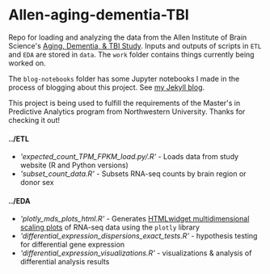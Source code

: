 # Allen-aging-dementia-TBI
Repo for loading and analyzing the data from the Allen Institute of Brain Science's [Aging, Dementia, &amp; TBI Study](http://aging.brain-map.org/). Inputs and outputs of scripts in `ETL` and `EDA` are stored in `data`. The `work` folder contains things currently being worked on.  

The `blog-notebooks` folder has some Jupyter notebooks I made in the process of blogging about this project. See [my Jekyll blog](http://blog.vislaywade.com/).  

This project is being used to fulfill the requirements of the Master's in Predictive Analytics program from Northwestern University.  Thanks for checking it out!

#### ../ETL
* *'expected_count_TPM_FPKM_load.py/.R'* - Loads data from study website (R and Python versions)  
* *'subset_count_data.R'* - Subsets RNA-seq counts by brain region or donor sex   

#### ../EDA
* *'plotly_mds_plots_html.R'* - Generates [HTMLwidget multidimensional scaling plots](http://blog.vislaywade.com/interactive-MDS-plots-w-plotly/) of RNA-seq data using the `plotly` library  
* *'differential_expression_dispersions_exact_tests.R'* - hypothesis testing for differential gene expression  
* *'differential_expression_visualizations.R'* - visualizations & analysis of differential analysis results
